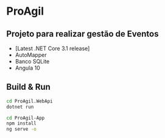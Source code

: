 # ProAgil

## Projeto para realizar gestão de Eventos

- [Latest .NET Core 3.1 release]
- AutoMapper
- Banco SQLite
- Angula 10

## Build & Run

```sh
cd ProAgil.WebApi
dotnet run

cd ProAgil-App
npm install
ng serve -o
```
